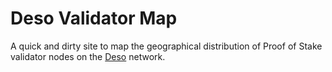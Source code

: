 # Deso Validator Map
A quick and dirty site to map the geographical distribution of Proof of Stake validator nodes on the [Deso](https://explorer.deso.com) network.
